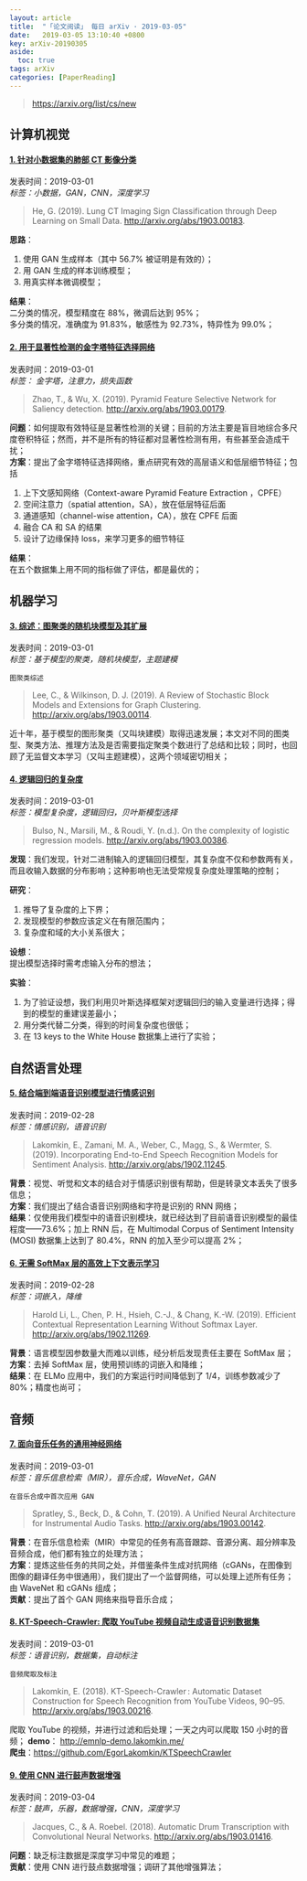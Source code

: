 ```yaml
---
layout: article
title:  "「论文阅读」 每日 arXiv · 2019-03-05"
date:   2019-03-05 13:10:40 +0800
key: arXiv-20190305
aside:
  toc: true
tags: arXiv
categories: [PaperReading]
---
```


><https://arxiv.org/list/cs/new>  




## 计算机视觉
#### [1. 针对小数据集的肺部 CT 影像分类](http://cn.arxiv.org/abs/1903.00183)
发表时间：2019-03-01     
*标签：小数据，GAN，CNN，深度学习*  



<!--more-->

>He, G. (2019). Lung CT Imaging Sign Classification through Deep Learning on Small Data. <http://arxiv.org/abs/1903.00183>.   


**思路**：  
1. 使用 GAN 生成样本（其中 56.7% 被证明是有效的）；  
2. 用 GAN 生成的样本训练模型；  
3. 用真实样本微调模型；  

**结果**：   
二分类的情况，模型精度在 88%，微调后达到 95%；  
多分类的情况，准确度为 91.83%，敏感性为 92.73%，特异性为 99.0%；   


#### [2. 用于显著性检测的金字塔特征选择网络](http://cn.arxiv.org/abs/1903.00179)
发表时间：2019-03-01     
*标签： 金字塔，注意力，损失函数*  


>Zhao, T., & Wu, X. (2019). Pyramid Feature Selective Network for Saliency detection. <http://arxiv.org/abs/1903.00179>.


**问题**：如何提取有效特征是显著性检测的关键；目前的方法主要是盲目地综合多尺度卷积特征；然而，并不是所有的特征都对显著性检测有用，有些甚至会造成干扰；  
**方案**：提出了金字塔特征选择网络，重点研究有效的高层语义和低层细节特征；包括   
1. 上下文感知网络（Context-aware Pyramid Feature Extraction ，CPFE）   
2. 空间注意力（spatial attention，SA），放在低层特征后面   
3. 通道感知（channel-wise attention，CA），放在 CPFE 后面   
4. 融合 CA 和 SA 的结果   
5. 设计了边缘保持 loss，来学习更多的细节特征   

**结果**：   
在五个数据集上用不同的指标做了评估，都是最优的；    


## 机器学习

#### [3. 综述：图聚类的随机块模型及其扩展](http://cn.arxiv.org/abs/1903.00114)  
发表时间：2019-03-01   
*标签：基于模型的聚类，随机块模型，主题建模*    

    图聚类综述  

>Lee, C., & Wilkinson, D. J. (2019). A Review of Stochastic Block Models and Extensions for Graph Clustering. <http://arxiv.org/abs/1903.00114>.   

近十年，基于模型的图形聚类（又叫块建模）取得迅速发展；本文对不同的图类型、聚类方法、推理方法及是否需要指定聚类个数进行了总结和比较；同时，也回顾了无监督文本学习（又叫主题建模），这两个领域密切相关；   

#### [4. 逻辑回归的复杂度](http://cn.arxiv.org/abs/1903.00386)  
发表时间：2019-03-01   
*标签：模型复杂度，逻辑回归，贝叶斯模型选择*      

>Bulso, N., Marsili, M., & Roudi, Y. (n.d.). On the complexity of logistic regression models. <http://arxiv.org/abs/1903.00386>.   

**发现**：我们发现，针对二进制输入的逻辑回归模型，其复杂度不仅和参数两有关，而且收输入数据的分布影响；这种影响也无法受常规复杂度处理策略的控制；  

**研究**：  
1. 推导了复杂度的上下界；  
2. 发现模型的参数应该定义在有限范围内；  
3. 复杂度和域的大小关系很大；  

**设想**：  
提出模型选择时需考虑输入分布的想法；  

**实验**：  
1. 为了验证设想，我们利用贝叶斯选择框架对逻辑回归的输入变量进行选择；得到的模型的重建误差最小；   
2. 用分类代替二分类，得到的时间复杂度也很低；  
3. 在 13 keys to the White House 数据集上进行了实验；  


## 自然语言处理
#### [5. 结合端到端语音识别模型进行情感识别](http://cn.arxiv.org/abs/1902.11245)  
发表时间：2019-02-28   
*标签：情感识别，语音识别*    

>Lakomkin, E., Zamani, M. A., Weber, C., Magg, S., & Wermter, S. (2019). Incorporating End-to-End Speech Recognition Models for Sentiment Analysis. <http://arxiv.org/abs/1902.11245>.   


**背景**：视觉、听觉和文本的结合对于情感识别很有帮助，但是转录文本丢失了很多信息；   
**方案**：我们提出了结合语音识别网络和字符是识别的 RNN 网络；   
**结果**：仅使用我们模型中的语音识别模块，就已经达到了目前语音识别模型的最佳程度——73.6%；加上 RNN 后，在 Multimodal Corpus of Sentiment Intensity (MOSI) 数据集上达到了 80.4%，RNN 的加入至少可以提高 2%；    


#### [6. 无需 SoftMax 层的高效上下文表示学习](http://cn.arxiv.org/abs/1902.11269)  
发表时间：2019-02-28   
*标签：词嵌入，降维*    

>Harold Li, L., Chen, P. H., Hsieh, C.-J., & Chang, K.-W. (2019). Efficient Contextual Representation Learning Without Softmax Layer. <http://arxiv.org/abs/1902.11269>.    

**背景**：语言模型因参数量大而难以训练，经分析后发现责任主要在 SoftMax 层；   
**方案**：去掉 SoftMax 层，使用预训练的词嵌入和降维；   
**结果**：在 ELMo 应用中，我们的方案运行时间降低到了 1/4，训练参数减少了 80%；精度也尚可；   


## 音频
#### [7. 面向音乐任务的通用神经网络](http://cn.arxiv.org/abs/1903.00142)  
发表时间：2019-03-01   
*标签：音乐信息检索（MIR），音乐合成，WaveNet，GAN*    

    在音乐合成中首次应用 GAN   

>Spratley, S., Beck, D., & Cohn, T. (2019). A Unified Neural Architecture for Instrumental Audio Tasks. <http://arxiv.org/abs/1903.00142>.   


**背景**：在音乐信息检索（MIR）中常见的任务有高音跟踪、音源分离、超分辨率及音频合成，他们都有独立的处理方法；  
**方案**：提炼这些任务的共同之处，并借鉴条件生成对抗网络（cGANs，在图像到图像的翻译任务中很通用），我们提出了一个监督网络，可以处理上述所有任务；由 WaveNet 和 cGANs 组成；   
**贡献**：提出了首个 GAN 网络来指导音乐合成；     


#### [8. KT-Speech-Crawler: 爬取 YouTube 视频自动生成语音识别数据集](http://cn.arxiv.org/abs/1903.00216)  
发表时间：2019-03-01   
*标签：语音识别，数据集，自动标注*    

    音频爬取及标注     

>Lakomkin, E. (2018). KT-Speech-Crawler : Automatic Dataset Construction for Speech Recognition from YouTube Videos, 90–95. <http://arxiv.org/abs/1903.00216>.   


爬取 YouTube 的视频，并进行过滤和后处理；一天之内可以爬取 150 小时的音频；
**demo**： <http://emnlp-demo.lakomkin.me/>  
**爬虫**：<https://github.com/EgorLakomkin/KTSpeechCrawler>   

#### [9. 使用 CNN 进行鼓声数据增强](http://cn.arxiv.org/abs/1903.01416)  
发表时间：2019-03-04   
*标签：鼓声，乐器，数据增强，CNN，深度学习*         

>Jacques, C., & A. Roebel. (2018). Automatic Drum Transcription with Convolutional Neural Networks. <http://arxiv.org/abs/1903.01416>.   

**问题**：缺乏标注数据是深度学习中常见的难题；    
**贡献**：使用 CNN 进行鼓点数据增强；调研了其他增强算法；    
